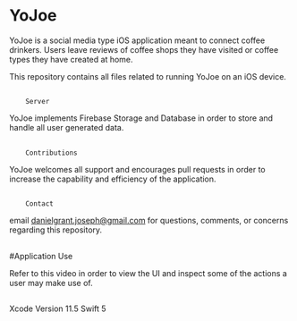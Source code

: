 # YoJoe

YoJoe is a social media type iOS application meant to connect coffee drinkers. Users leave reviews of coffee shops they have
visited or coffee types they have created at home. 

This repository contains all files related to running YoJoe on an iOS device. 

##

        Server

YoJoe implements Firebase Storage and Database in order to store and handle all user generated data.

##

        Contributions

YoJoe welcomes all support and encourages pull requests in order to increase the capability and efficiency of the application.

##

        Contact

email danielgrant.joseph@gmail.com for questions, comments, or concerns regarding this repository.

##

#Application Use 

Refer to this video in order to view the UI and inspect some of the actions a user may make use of. 

##




Xcode Version 11.5
Swift 5
